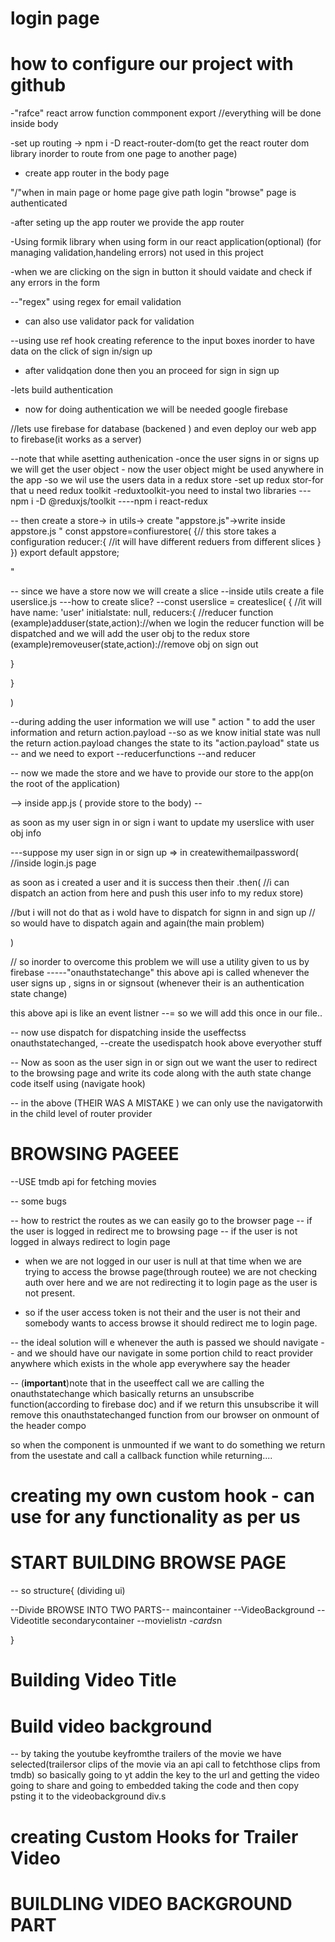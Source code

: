 # login page
# how to configure our project with github

-"rafce" react arrow function commponent export
//everything will be done inside body

-set up routing 
-> npm i -D react-router-dom(to get the react router dom library inorder to route from one page to another page)
- create app router in the body page

"/"when in main page or home page give path login
"browse" page is authenticated

-after seting up the app router we provide the app router


-Using formik library when using form in our react application(optional) (for managing validation,handeling errors) not used in this project


-when we are clicking on the sign in button it should vaidate and check if any errors in the form



--"regex" using regex for email validation
- can also use validator pack for validation


--using use ref hook creating reference to the input boxes inorder to have data on the click of sign in/sign up


- after validqation done then you an proceed for sign in sign up


-lets build authentication
- now for doing authentication we will be needed google firebase

//lets use firebase for database (backened ) and even deploy our web app to firebase(it works as a server)


--note that while asetting authenication
    -once the user signs in or signs up we will get the user object 
    - now the user object might be used anywhere in the app
    -so we wil use the users data in a redux store
    -set up redux stor-for that u need redux toolkit
     -reduxtoolkit-you need to instal two libraries
                                         ---npm i -D @reduxjs/toolkit
                                        ----npm i react-redux


-- then create a store-> in utils-> create "appstore.js"->write inside appstore.js " const appstore=confiurestore(
     {// this store takes a configuration
       reducer:{
        //it will have different reduers from different slices
       }
})
export default appstore;

 " 

 -- since we have a store now we will create a slice
 --inside utils create a file userslice.js
 ---how to create slice?
  --const userslice = createslice(
{ 
   //it will have
   name: 'user'
   initialstate: null,
   reducers:{
    //reducer function
    (example)adduser(state,action)://when we login the reducer function will be dispatched and we will add the user obj to the redux store
    (example)removeuser(state,action)://remove obj on sign out

   }


}
  
  )

  --during adding the user information  we will use " action " to add the user information
  and return action.payload
  --so as we know initial state was null the return action.payload changes the state to its "action.payload" state
us
  -- and we need to export 
                    --reducerfunctions
                    --and reducer

-- now we made the store and we have to provide our store to the app(on the root of the application)


--> inside app.js 
   ( provide store to the body)
       -- <provider store={appstore}><Body/></provider>

as soon as my user sign in or sign i want to update my userslice with user obj info


---suppose my user sign in or sign up => in createwithemailpassword(
     //inside login.js page
 
  as soon as i created a user and it is success then their
  .then( //i can dispatch an action from here and push this user info to my redux store)
   
   //but i will not do that as i wold have to dispatch for signn in and sign up 
   // so would have to dispatch again and again(the main problem)
    
)

// so inorder to overcome this problem we will use a utility given to us by firebase
-----"onauthstatechange"
this above api is called whenever the user signs up , signs in or signsout (whenever their is an authentication state change)

this above api is like an event listner
--= so we will add this once in our file..

-- now use dispatch for dispatching inside the useffectss onauthstatechanged, 
--create the usedispatch hook above everyother stuff

-- Now as soon as the user sign in or sign out we want the user to redirect to the browsing page and write its code along with the auth state change code itself using (navigate hook)



-- in the above (THEIR WAS A MISTAKE ) we can only use the navigatorwith in the child level of router provider


# BROWSING PAGEEE
--USE tmdb api for fetching movies 



-- some bugs

-- how to restrict the routes as we can easily go to the browser page
 -- if the user is logged in redirect me to browsing page 
 -- if the user is not logged in always redirect to login page

 - when we are not logged in our user is null at that time when we are trying to access the browse page(through routee) we are not checking auth over here and we are not redirecting it to login page as the user is not present.

- so if the user access token is not their and the user is not their and somebody wants to access browse it should redirect me to login page.


-- the ideal solution will e whenever the auth is passed we should navigate
-- and we should have our navigate in some portion child to react provider anywhere which exists in the whole app everywhere say the header

-- (**important**)note that in the useeffect call we are calling the onauthstatechange which basically returns an unsubscribe function(according to firebase doc) and if we return this unsubscribe it will remove this onauthstatechanged function from our browser on onmount of the header compo


so when the component is unmounted if we want to do something we return from the usestate and call a callback function while returning....


# creating my own custom hook - can use for any functionality as per us



# START BUILDING BROWSE PAGE

-- so structure{ (dividing ui)
 
  --Divide BROWSE INTO TWO PARTS--
  maincontainer
  --VideoBackground
  --Videotitle
  secondarycontainer
    --movielist*n
     -cards*n



}



# Building Video Title

# Build video background
-- by taking the youtube keyfromthe trailers of the movie we have selected(trailersor clips of the movie via an api call to fetchthose clips from tmdb) so basically going to yt addin the key to the url and getting the video going to share and going to embedded taking the code and then copy psting it to the videobackground div.s

# creating Custom Hooks for Trailer Video

# BUILDLING VIDEO BACKGROUND PART